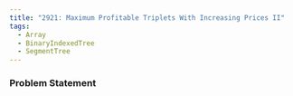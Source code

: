```yaml
---
title: "2921: Maximum Profitable Triplets With Increasing Prices II"
tags:
  - Array
  - BinaryIndexedTree
  - SegmentTree
---
```

### Problem Statement

